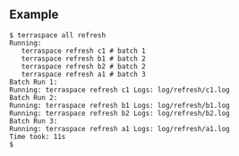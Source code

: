 ## Example

    $ terraspace all refresh
    Running:
       terraspace refresh c1 # batch 1
       terraspace refresh b1 # batch 2
       terraspace refresh b2 # batch 2
       terraspace refresh a1 # batch 3
    Batch Run 1:
    Running: terraspace refresh c1 Logs: log/refresh/c1.log
    Batch Run 2:
    Running: terraspace refresh b1 Logs: log/refresh/b1.log
    Running: terraspace refresh b2 Logs: log/refresh/b2.log
    Batch Run 3:
    Running: terraspace refresh a1 Logs: log/refresh/a1.log
    Time took: 11s
    $
